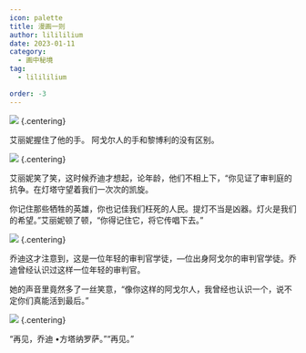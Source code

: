 ```yaml
---
icon: palette
title: 漫画一则
author: lilililium
date: 2023-01-11
category:
  - 画中秘境
tag:
  - lilililium

order: -3
---
```


![](./res/comic/comic1.webp) {.centering}

艾丽妮握住了他的手。
阿戈尔人的手和黎博利的没有区别。

![](./res/comic/comic2.webp) {.centering}

艾丽妮笑了笑，这时候乔迪才想起，论年龄，他们不相上下，“你见证了审判庭的抗争。在灯塔守望着我们一次次的凯旋。

你记住那些牺牲的英雄，你也记佳我们枉死的人民。提灯不当是凶器。灯火是我们的希望。”艾丽妮顿了顿，“你得记住它，将它传唱下去。”

![](./res/comic/comic3.webp) {.centering}

乔迪这才注意到，这是一位年轻的审判官学徒，—位出身阿戈尔的审判官学徒。乔迪曾经认识过这样一位年轻的审判官。

她的声音里竟然多了一丝笑意，“像你这样的阿戈尔人，我曾经也认识一个，说不定你们真能活到最后。”

![](./res/comic/comic4.webp) {.centering}

“再见，乔迪 •方塔纳罗萨。”“再见。”

<ArticleAd />